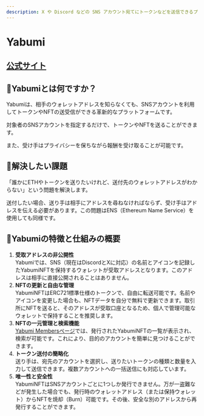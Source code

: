 ```yaml
---
description: X や Discord などの SNS アカウント宛てにトークンなどを送信できるプラットフォーム
---
```


# Yabumi

## [公式サイト](https://www.yabumi.xyz/)

## 🔻Yabumiとは何ですか？

Yabumiは、相手のウォレットアドレスを知らなくても、SNSアカウントを利用してトークンやNFTの送受信ができる革新的なプラットフォームです。

対象者のSNSアカウントを指定するだけで、トークンやNFTを送ることができます。

また、受け手はプライバシーを保ちながら報酬を受け取ることが可能です。

## 🔻解決したい課題

「誰かにETHやトークンを送りたいけれど、送付先のウォレットアドレスがわからない」という問題を解決します。 

送付したい場合、送り手は相手にアドレスを尋ねなければならず、受け手はアドレスを伝える必要があります。この問題はENS（Ethereum Name Service）を使用しても同様です。

## 🔻Yabumiの特徴と仕組みの概要

1. **受取アドレスの非公開性**\
   Yabumiでは、SNS（現在はDiscordとXに対応）の名前とアイコンを記録したYabumiNFTを保持するウォレットが受取アドレスとなります。このアドレスは相手に直接公開されることはありません。
2. **NFTの更新と自由な管理**\
   YabumiNFTはERC721標準仕様のトークンで、自由に転送可能です。名前やアイコンを変更した場合も、NFTデータを自分で無料で更新できます。取引所にNFTを送ると、そのアドレスが受取口座となるため、個人で管理可能なウォレットで保持することを推奨します。
3. **NFTの一元管理と検索機能**\
   [Yabumi Membersページ](https://yabumi.xyz/board)では、発行されたYabumiNFTの一覧が表示され、検索が可能です。これにより、目的のアカウントを簡単に見つけることができます。
4. **トークン送付の簡略化**\
   送り手は、宛先のアカウントを選択し、送りたいトークンの種類と数量を入力して送信できます。複数アカウントへの一括送信にも対応しています。
5. **唯一性と安全性**\
   YabumiNFTはSNSアカウントごとに1つしか発行できません。万が一盗難などが発生した場合でも、発行時のウォレットアドレス（または保持ウォレット）からNFTを焼却（Burn）可能です。その後、安全な別のアドレスから再発行することができます。
